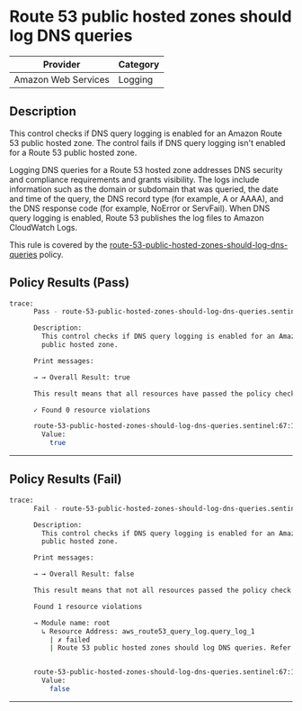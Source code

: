 # Route 53 public hosted zones should log DNS queries

| Provider            | Category |
| ------------------- | -------- |
| Amazon Web Services | Logging  |

## Description

This control checks if DNS query logging is enabled for an Amazon Route 53 public hosted zone. The control fails if DNS query logging isn't enabled for a Route 53 public hosted zone.

Logging DNS queries for a Route 53 hosted zone addresses DNS security and compliance requirements and grants visibility. The logs include information such as the domain or subdomain that was queried, the date and time of the query, the DNS record type (for example, A or AAAA), and the DNS response code (for example, NoError or ServFail). When DNS query logging is enabled, Route 53 publishes the log files to Amazon CloudWatch Logs.

This rule is covered by the [route-53-public-hosted-zones-should-log-dns-queries](https://github.com/hashicorp/policy-library-NIST-Policy-Set-for-AWS-Terraform/blob/main/policies/route53/route-53-public-hosted-zones-should-log-dns-queries.sentinel) policy.

## Policy Results (Pass)

```bash
trace:
      Pass - route-53-public-hosted-zones-should-log-dns-queries.sentinel

      Description:
        This control checks if DNS query logging is enabled for an Amazon Route 53
        public hosted zone.

      Print messages:

      → → Overall Result: true

      This result means that all resources have passed the policy check for the policy route-53-public-hosted-zones-should-log-dns-queries.

      ✓ Found 0 resource violations

      route-53-public-hosted-zones-should-log-dns-queries.sentinel:67:1 - Rule "main"
        Value:
          true
```

---

## Policy Results (Fail)

```bash
trace:
      Fail - route-53-public-hosted-zones-should-log-dns-queries.sentinel

      Description:
        This control checks if DNS query logging is enabled for an Amazon Route 53
        public hosted zone.

      Print messages:

      → → Overall Result: false

      This result means that not all resources passed the policy check and the protected behavior is not allowed for the policy route-53-public-hosted-zones-should-log-dns-queries.

      Found 1 resource violations

      → Module name: root
        ↳ Resource Address: aws_route53_query_log.query_log_1
          | ✗ failed
          | Route 53 public hosted zones should log DNS queries. Refer to https://docs.aws.amazon.com/securityhub/latest/userguide/route53-controls.html#route53-2 for more details.


      route-53-public-hosted-zones-should-log-dns-queries.sentinel:67:1 - Rule "main"
        Value:
          false
```

---
